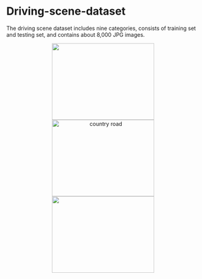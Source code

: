 # Driving-scene-dataset
The driving scene dataset includes nine categories, consists of training set and testing set, and contains about 8,000 JPG images.

<div align="center">
<img src="https://github.com/Qiu1998/Driving-scene-dataset/blob/master/Examples/Village%20road.jpg" height="200" width="267" >

<img src="https://github.com/Qiu1998/Driving-scene-dataset/blob/master/Examples/parking%20lot.jpg" width="267" height="200" alt="country   road"/>

<img src="https://github.com/Qiu1998/Driving-scene-dataset/blob/master/Examples/Village%20road.jpg" height="200" width="267" >

 </div>
